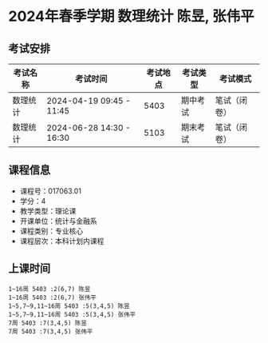 # 2024年春季学期 数理统计 陈昱, 张伟平




## 考试安排

| 考试名称 | 考试时间 | 考试地点 | 考试类型 | 考试模式 |
| -------- | -------- | -------- | -------- | -------- |
| 数理统计 | 2024-04-19 09:45 - 11:45 | 5403 | 期中考试 | 笔试（闭卷） |
| 数理统计 | 2024-06-28 14:30 - 16:30 | 5103 | 期末考试 | 笔试（闭卷） |





## 课程信息

- 课程号：017063.01
- 学分：4
- 教学类型：理论课
- 开课单位：统计与金融系
- 课程类别：专业核心
- 课程层次：本科计划内课程

## 上课时间

```
1~16周 5403 :2(6,7) 陈昱
1~16周 5403 :2(6,7) 张伟平
1~5,7~9,11~16周 5403 :5(3,4,5) 陈昱
1~5,7~9,11~16周 5403 :5(3,4,5) 张伟平
7周 5403 :7(3,4,5) 陈昱
7周 5403 :7(3,4,5) 张伟平
```

